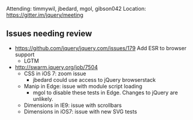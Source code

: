 Attending: timmywil, jbedard, mgol, gibson042
Location: https://gitter.im/jquery/meeting

## Issues needing review
* https://github.com/jquery/jquery.com/issues/179 Add ESR to browser support
  - LGTM
* http://swarm.jquery.org/job/7504 
  - CSS in iOS 7: zoom issue
    * jbedard could use access to jQuery browserstack
  - Manip in Edge: issue with module script loading
    * mgol to disable these tests in Edge. Changes to jQuery are unlikely.
  - Dimensions in IE9: issue with scrollbars
  - Dimensions in iOS7: issue with new SVG tests
